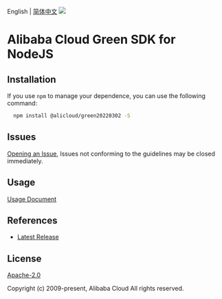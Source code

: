 English | [简体中文](README-CN.md)
![](https://aliyunsdk-pages.alicdn.com/icons/AlibabaCloud.svg)

# Alibaba Cloud Green SDK for NodeJS

## Installation
If you use `npm` to manage your dependence, you can use the following command:

```sh
  npm install @alicloud/green20220302 -S
```

## Issues
[Opening an Issue](https://github.com/aliyun/alibabacloud-typescript-sdk/issues/new), Issues not conforming to the guidelines may be closed immediately.

## Usage
[Usage Document](https://github.com/aliyun/alibabacloud-typescript-sdk/blob/master/docs/Usage-EN.md#quick-examples)

## References
* [Latest Release](https://github.com/aliyun/alibabacloud-typescript-sdk/)

## License
[Apache-2.0](http://www.apache.org/licenses/LICENSE-2.0)

Copyright (c) 2009-present, Alibaba Cloud All rights reserved.
